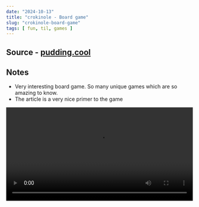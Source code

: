 ```yaml
---
date: "2024-10-13"
title: "crokinole - Board game"
slug: "crokinole-board-game"
tags: [ fun, til, games ]
---
```




## Source - [pudding.cool][1]

## Notes
* Very interesting board game. So many unique games which are so amazing to know.
* The article is a very nice primer to the game

<video src="https://pudding.cool/2024/10/crokinole/assets/videos/perfect.mp4" width="100%" controls></video>



   [1]: https://pudding.cool/2024/10/crokinole/

